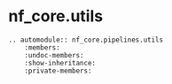 # nf_core.utils

```{eval-rst}
.. automodule:: nf_core.pipelines.utils
    :members:
    :undoc-members:
    :show-inheritance:
    :private-members:
```
